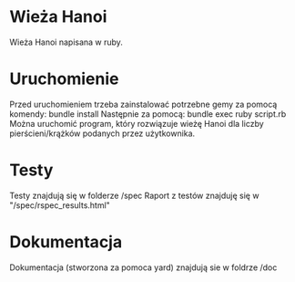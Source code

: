 # Wieża Hanoi
Wieża Hanoi napisana w ruby. 

# Uruchomienie

Przed uruchomieniem trzeba zainstalować potrzebne gemy za pomocą komendy: bundle install
Następnie za pomocą: bundle exec ruby script.rb
Można uruchomić program, który rozwiązuje wieżę Hanoi dla liczby pierścieni/krążków podanych przez użytkownika. 

# Testy
Testy znajdują się w folderze /spec
Raport z testów znajduję się w "/spec/rspec_results.html"

# Dokumentacja 
Dokumentacja (stworzona za pomoca yard) znajdują sie w foldrze /doc
